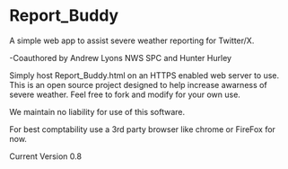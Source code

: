# Report_Buddy
A simple web app to assist severe weather reporting for Twitter/X.

-Coauthored by Andrew Lyons NWS SPC and Hunter Hurley

Simply host Report_Buddy.html on an HTTPS enabled web server to use. 
This is an open source project designed to help increase awarness of severe weather.
Feel free to fork and modify for your own use.

We maintain no liability for use of this software.

For best comptability use a 3rd party browser like chrome or FireFox for now.

Current Version 0.8

